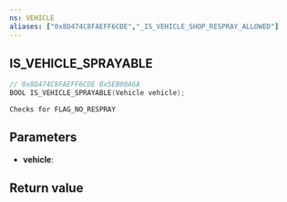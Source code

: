 ```yaml
---
ns: VEHICLE
aliases: ["0x8D474C8FAEFF6CDE","_IS_VEHICLE_SHOP_RESPRAY_ALLOWED"]
---
```

## IS_VEHICLE_SPRAYABLE

```c
// 0x8D474C8FAEFF6CDE 0x5EB00A6A
BOOL IS_VEHICLE_SPRAYABLE(Vehicle vehicle);
```

```
Checks for FLAG_NO_RESPRAY  
```

## Parameters
* **vehicle**:

## Return value
